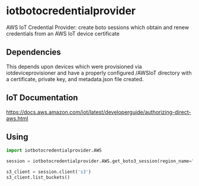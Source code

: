 # iotbotocredentialprovider
AWS IoT Credential Provider: create boto sessions which obtain and renew credentials from an AWS IoT device certificate

## Dependencies

This depends upon devices which were provisioned via iotdeviceprovisioner
and have a properly configured /AWSIoT directory with a certificate, private key, and metadata.json file created.

## IoT Documentation

https://docs.aws.amazon.com/iot/latest/developerguide/authorizing-direct-aws.html


## Using

```python
import iotbotocredentialprovider.AWS

session = iotbotocredentialprovider.AWS.get_boto3_session(region_name="us-east-2")

s3_client = session.client('s3')
s3_client.list_buckets()
```

